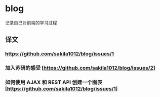 # blog

记录自己对前端的学习过程


## 译文

### https://github.com/sakila1012/blog/issues/1
### 加入苏研的感受 [https://github.com/sakila1012/blog/issues/2]
### 如何使用 AJAX 和 REST API 创建一个图表 [https://github.com/sakila1012/blog/issues/1]
